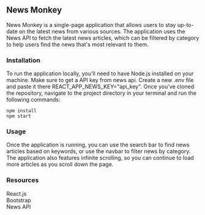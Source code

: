## News Monkey

News Monkey is a single-page application that allows users to stay up-to-date on the latest news from various sources. The application uses the News API to fetch the latest news articles, which can be filtered by category to help users find the news that's most relevant to them.

### Installation

To run the application locally, you'll need to have Node.js installed on your machine. Make sure to get a API key from news api. Create a new .env file and paste it there REACT_APP_NEWS_KEY="api_key". Once you've cloned the repository, navigate to the project directory in your terminal and run the following commands:

```
npm install
npm start
```

### Usage

Once the application is running, you can use the search bar to find news articles based on keywords, or use the navbar to filter news by category. The application also features infinite scrolling, so you can continue to load more articles as you scroll down the page.

### Resources

React.js  
Bootstrap  
News API
